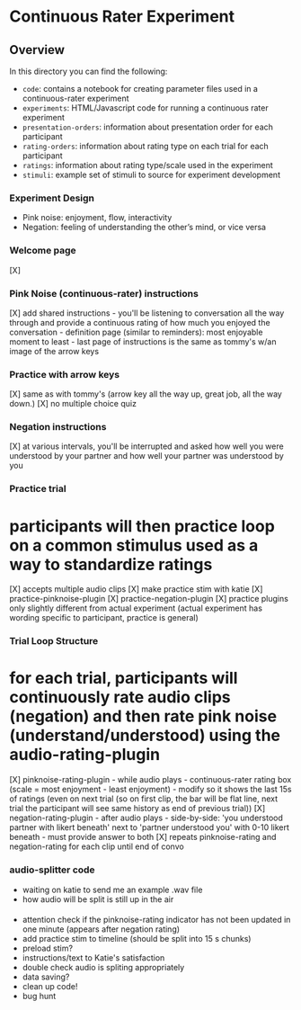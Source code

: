 # Continuous Rater Experiment

## Overview

In this directory you can find the following:
- ```code```: contains a notebook for creating parameter files used in a continuous-rater experiment
- ```experiments```: HTML/Javascript code for running a continuous rater experiment
- ```presentation-orders```: information about presentation order for each participant
- ```rating-orders```: information about rating type on each trial for each participant
- ```ratings```: information about rating type/scale used in the experiment
- ```stimuli```: example set of stimuli to source for experiment development


### Experiment Design
- Pink noise: enjoyment, flow, interactivity
- Negation: feeling of understanding the other’s mind, or vice versa



### Welcome page
[X] 

### Pink Noise (continuous-rater) instructions
[X] add shared instructions
    - you'll be listening to conversation all the way through and provide a continuous rating of how much you enjoyed the conversation
    - definition page (similar to reminders): most enjoyable moment to least
    - last page of instructions is the same as tommy's w/an image of the arrow keys

### Practice with arrow keys
[X] same as with tommy's (arrow key all the way up, great job, all the way down.)
[X] no multiple choice quiz

### Negation instructions
[X] at various intervals, you'll be interrupted and asked how well you were understood by your partner and how well your partner was understood by you

### Practice trial
# participants will then practice loop on a common stimulus used as a way to standardize ratings
[X] accepts multiple audio clips
[X] make practice stim with katie
[X] practice-pinknoise-plugin
[X] practice-negation-plugin
[X] practice plugins only slightly different from actual experiment (actual experiment has wording specific to participant, practice is general)

### Trial Loop Structure
# for each trial, participants will continuously rate audio clips (negation) and then rate pink noise (understand/understood) using the audio-rating-plugin
[X] pinknoise-rating-plugin
    - while audio plays
    - continuous-rater rating box (scale = most enjoyment - least enjoyment)
        - modify so it shows the last 15s of ratings (even on next trial (so on first clip, the bar will be flat line, next trial the participant will see same history as end of previous trial))
[X] negation-rating-plugin
    - after audio plays
        - side-by-side: 'you understood partner with likert beneath' next to 'partner understood you' with 0-10 likert beneath
        - must provide answer to both
[X] repeats pinknoise-rating and negation-rating for each clip until end of convo



### audio-splitter code
- waiting on katie to send me an example .wav file
- how audio will be split is still up in the air


####
- attention check if the pinknoise-rating indicator has not been updated in one minute (appears after negation rating)
- add practice stim to timeline (should be split into 15 s chunks)
- preload stim?
- instructions/text to Katie's satisfaction
- double check audio is spliting appropriately
- data saving?
- clean up code!
- bug hunt



